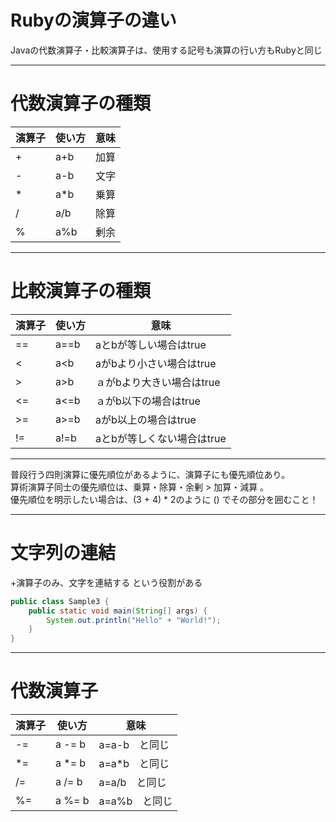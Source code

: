 # Rubyの演算子の違い

Javaの代数演算子・比較演算子は、使用する記号も演算の行い方もRubyと同じ

---
# 代数演算子の種類

|  演算子  |  使い方  |  意味  |
| ---- | ---- | ---- |
|+|a+b|加算
|-|a-b|文字
|*|a*b|乗算
|/|a/b|除算
|%|a%b|剰余

---

# 比較演算子の種類

|  演算子  |  使い方  |  意味  |
| ---- | ---- | ---- |
|==|a==b|aとbが等しい場合はtrue
|<|a<b|aがbより小さい場合はtrue
|>|a>b|ａがbより大きい場合はtrue
|<=|a<=b|ａがb以下の場合はtrue
|>=|a>=b|aがb以上の場合はtrue
|!=|a!=b|aとbが等しくない場合はtrue

---

普段行う四則演算に優先順位があるように、演算子にも優先順位あり。   
算術演算子同士の優先順位は、乗算・除算・余剰 > 加算・減算 。   
優先順位を明示したい場合は、(3 + 4) * 2のように () でその部分を囲むこと！   

---

# 文字列の連結
+演算子のみ、文字を連結する という役割がある

```java
public class Sample3 {
    public static void main(String[] args) {
        System.out.println("Hello" + "World!");
    }
}
```

---

# 代数演算子

|  演算子  |  使い方  |  意味  |
| ---- | ---- | ---- |
|-=| a -= b|a=a-b　と同じ
|*=| a *= b|a=a*b　と同じ
|/=| a /= b|a=a/b　と同じ
|%=| a %= b|a=a%b　と同じ


